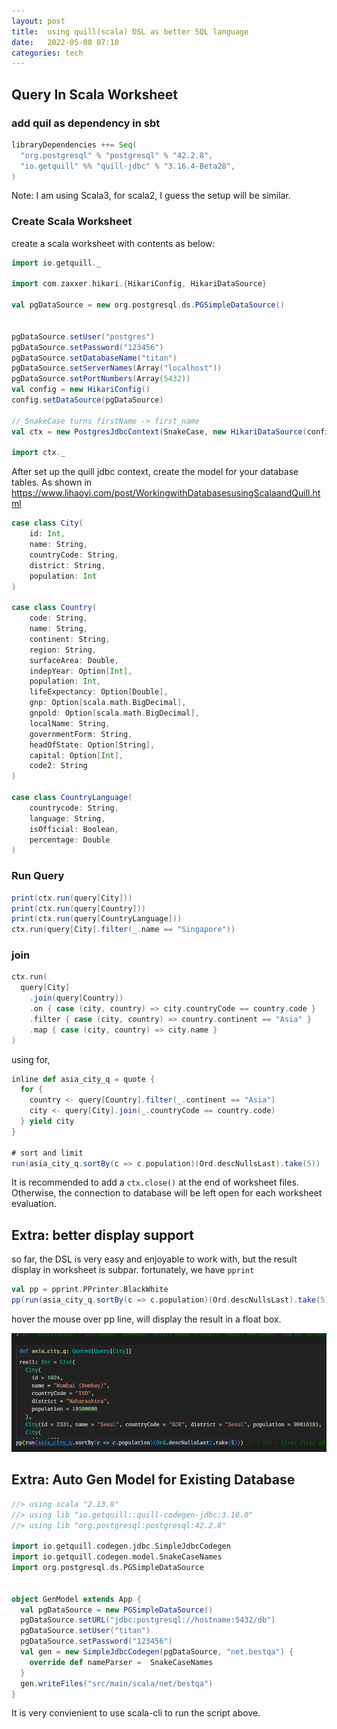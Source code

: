 ```yaml
---
layout: post
title:  using quill(scala) DSL as better SQL language 
date:   2022-05-08 07:10 
categories: tech
---
```

## Query In Scala Worksheet

### add quil as dependency in sbt

```sbt
libraryDependencies ++= Seq(
  "org.postgresql" % "postgresql" % "42.2.8",
  "io.getquill" %% "quill-jdbc" % "3.16.4-Beta28",
)
```

Note: I am using Scala3, for scala2, I guess the setup will be similar.

### Create Scala Worksheet

create a scala worksheet with contents as below:

```scala
import io.getquill._

import com.zaxxer.hikari.{HikariConfig, HikariDataSource}

val pgDataSource = new org.postgresql.ds.PGSimpleDataSource()


pgDataSource.setUser("postgres")
pgDataSource.setPassword("123456")
pgDataSource.setDatabaseName("titan")
pgDataSource.setServerNames(Array("localhost"))
pgDataSource.setPortNumbers(Array(5432))
val config = new HikariConfig()
config.setDataSource(pgDataSource)

// SnakeCase turns firstName -> first_name
val ctx = new PostgresJdbcContext(SnakeCase, new HikariDataSource(config))

import ctx._
```

After set up the quill jdbc context, create the model for your database tables. As shown in https://www.lihaoyi.com/post/WorkingwithDatabasesusingScalaandQuill.html

```scala
case class City(
    id: Int,
    name: String,
    countryCode: String,
    district: String,
    population: Int
)

case class Country(
    code: String,
    name: String,
    continent: String,
    region: String,
    surfaceArea: Double,
    indepYear: Option[Int],
    population: Int,
    lifeExpectancy: Option[Double],
    gnp: Option[scala.math.BigDecimal],
    gnpold: Option[scala.math.BigDecimal],
    localName: String,
    governmentForm: String,
    headOfState: Option[String],
    capital: Option[Int],
    code2: String
)

case class CountryLanguage(
    countrycode: String,
    language: String,
    isOfficial: Boolean,
    percentage: Double
)
```

### Run Query


```scala
print(ctx.run(query[City]))
print(ctx.run(query[Country]))
print(ctx.run(query[CountryLanguage]))
ctx.run(query[City].filter(_.name == "Singapore"))
```

### join

```scala
ctx.run(
  query[City]
    .join(query[Country])
    .on { case (city, country) => city.countryCode == country.code }
    .filter { case (city, country) => country.continent == "Asia" }
    .map { case (city, country) => city.name }
)
```

using for,

```scala
inline def asia_city_q = quote {
  for {
    country <- query[Country].filter(_.continent == "Asia")
    city <- query[City].join(_.countryCode == country.code)
  } yield city
}

# sort and limit
run(asia_city_q.sortBy(c => c.population)(Ord.descNullsLast).take(5))
```

It is recommended to add a `ctx.close()` at the end of worksheet files. Otherwise, the connection to database will be left open for each worksheet evaluation.

## Extra: better display support

so far, the DSL is very easy and enjoyable to work with, but the result display in worksheet is subpar.
fortunately, we have `pprint`

```scala
val pp = pprint.PPrinter.BlackWhite
pp(run(asia_city_q.sortBy(c => c.population)(Ord.descNullsLast).take(5)))
```

hover the mouse over pp line, will display the result in a float box.

![pp city](/assets/img/pp_city.png)


## Extra: Auto Gen Model for Existing Database

```scala
//> using scala "2.13.8"
//> using lib "io.getquill::quill-codegen-jdbc:3.10.0"
//> using lib "org.postgresql:postgresql:42.2.8"

import io.getquill.codegen.jdbc.SimpleJdbcCodegen
import io.getquill.codegen.model.SnakeCaseNames
import org.postgresql.ds.PGSimpleDataSource


object GenModel extends App {
  val pgDataSource = new PGSimpleDataSource()
  pgDataSource.setURL("jdbc:postgresql://hostname:5432/db")
  pgDataSource.setUser("titan")
  pgDataSource.setPassword("123456")
  val gen = new SimpleJdbcCodegen(pgDataSource, "net.bestqa") {
    override def nameParser =  SnakeCaseNames
  }
  gen.writeFiles("src/main/scala/net/bestqa")
}

```

It is very convienient to use scala-cli to run the script above.
